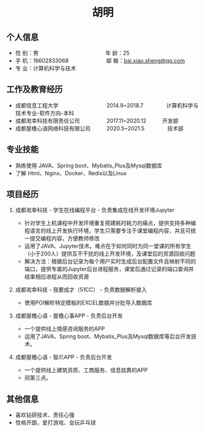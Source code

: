  <center>
     <h1>胡明</h1>
 </center>

## 个人信息 

* 性 别：男&emsp;&emsp;&emsp;&emsp;&emsp;&emsp;&emsp;&emsp;&emsp;&emsp;&emsp;&emsp;&ensp;年 龄：25  
* 手 机：16602833068 &emsp;&emsp;&emsp;&emsp;&emsp;&emsp;&ensp;  邮 箱：bai.xiao.sheng@qq.com  
* 专 业：计算机科学与技术 &emsp;&emsp;&emsp;&emsp;&emsp; 

## 工作及教育经历

* 成都信息工程大学&emsp;&emsp;&emsp;&emsp;&emsp;&emsp;&emsp;&emsp;&emsp;2014.9~2018.7&emsp;&emsp;&emsp;&emsp; 计算机科学与技术专业-软件方向-本科  
* 成都淞幸科技有限责任公司&emsp;&emsp;&emsp;&emsp;&emsp;2017.11~2020.12&emsp;&emsp;&emsp;开发部
* 成都屋檐心语网络科技有限公司&emsp;&emsp;&emsp;2020.5~2021.5 &emsp;&emsp;&emsp;&emsp;技术部       

## 专业技能

* 熟练使用 JAVA、Spring boot、Mybatis_Plus及Mysql数据库
* 了解 Html、Nginx、Docker、Redis以及Linux

## 项目经历

1. 成都淞幸科技 - 学生在线编程平台 - 负责集成在线开发环境Jupyter 
    * 针对学生上机课程中开发环境重复搭建耗时耗力的痛点，提供支持多种编程语言的线上开发执行环境，学生只需要专注于课堂编程内容，并且可统一提交编程内容，方便教师修改 
    * 运用了JAVA、Jupyter技术。难点在于如何同时为同一堂课的所有学生（小于200人）提供互不干扰的线上开发环境，及课堂后的资源回收问题
    * 解决方法：根据后台记录为每个用户实时生成后台配置文件且映射不同的端口，提供专属的Jupyter后台进程服务，课堂后通过记录的端口查询并结束相应进程从而回收资源

2. 成都淞幸科技 - 我要成才（51CC） - 负责数据解析接入
    * 使用POI解析特定模板的EXCEL数据并分批导入数据库

3. 成都屋檐心语 - 屋檐心事APP - 负责后台开发
    * 一个提供线上情感咨询服务的APP
    * 运用了JAVA、Spring boot、Mybatis_Plus及Mysql数据库等后台开发技术。
    
4. 成都屋檐心语 - 智爪APP - 负责后台开发
    * 一个提供线上建筑资质、工商服务、信息挂靠的APP
    * 同第三点。

## 其他信息 
* 喜欢钻研技术、责任心强 
* 性格开朗，爱打游戏、会玩乒乓球 
